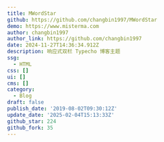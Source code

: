 ```yaml
---
title: MWordStar
github: https://github.com/changbin1997/MWordStar
demo: https://www.misterma.com
author: changbin1997
author_link: https://github.com/changbin1997
date: 2024-11-27T14:36:34.912Z
description: 响应式双栏 Typecho 博客主题
ssg:
  - HTML
css: []
ui: []
cms: []
category:
  - Blog
draft: false
publish_date: '2019-08-02T09:30:12Z'
update_date: '2025-02-04T15:13:33Z'
github_star: 224
github_fork: 35
---
```


